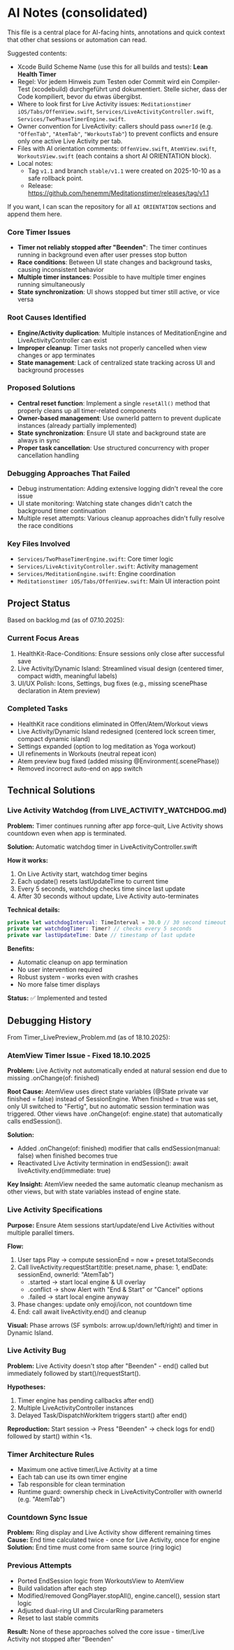 # AI Notes (consolidated)

This file is a central place for AI-facing hints, annotations and quick context that other chat sessions or automation can read.

Suggested contents:
- Xcode Build Scheme Name (use this for all builds and tests): **Lean Health Timer**
- Regel: Vor jedem Hinweis zum Testen oder Commit wird ein Compiler-Test (xcodebuild) durchgeführt und dokumentiert. Stelle sicher, dass der Code kompiliert, bevor du etwas übergibst.
- Where to look first for Live Activity issues: `Meditationstimer iOS/Tabs/OffenView.swift`, `Services/LiveActivityController.swift`, `Services/TwoPhaseTimerEngine.swift`.
- Owner convention for LiveActivity: callers should pass `ownerId` (e.g. `"OffenTab"`, `"AtemTab"`, `"WorkoutsTab"`) to prevent conflicts and ensure only one active Live Activity per tab.
- Files with AI orientation comments: `OffenView.swift`, `AtemView.swift`, `WorkoutsView.swift` (each contains a short AI ORIENTATION block).
- Local notes:
  - Tag `v1.1` and branch `stable/v1.1` were created on 2025-10-10 as a safe rollback point.
  - Release: https://github.com/henemm/Meditationstimer/releases/tag/v1.1

If you want, I can scan the repository for all `AI ORIENTATION` sections and append them here.



### Core Timer Issues
- **Timer not reliably stopped after "Beenden"**: The timer continues running in background even after user presses stop button
- **Race conditions**: Between UI state changes and background tasks, causing inconsistent behavior
- **Multiple timer instances**: Possible to have multiple timer engines running simultaneously
- **State synchronization**: UI shows stopped but timer still active, or vice versa

### Root Causes Identified
- **Engine/Activity duplication**: Multiple instances of MeditationEngine and LiveActivityController can exist
- **Improper cleanup**: Timer tasks not properly cancelled when view changes or app terminates
- **State management**: Lack of centralized state tracking across UI and background processes

### Proposed Solutions
- **Central reset function**: Implement a single `resetAll()` method that properly cleans up all timer-related components
- **Owner-based management**: Use ownerId pattern to prevent duplicate instances (already partially implemented)
- **State synchronization**: Ensure UI state and background state are always in sync
- **Proper task cancellation**: Use structured concurrency with proper cancellation handling

### Debugging Approaches That Failed
- Debug instrumentation: Adding extensive logging didn't reveal the core issue
- UI state monitoring: Watching state changes didn't catch the background timer continuation
- Multiple reset attempts: Various cleanup approaches didn't fully resolve the race conditions

### Key Files Involved
- `Services/TwoPhaseTimerEngine.swift`: Core timer logic
- `Services/LiveActivityController.swift`: Activity management
- `Services/MeditationEngine.swift`: Engine coordination
- `Meditationstimer iOS/Tabs/OffenView.swift`: Main UI interaction point

## Project Status

Based on backlog.md (as of 07.10.2025):

### Current Focus Areas
1. HealthKit-Race-Conditions: Ensure sessions only close after successful save
2. Live Activity/Dynamic Island: Streamlined visual design (centered timer, compact width, meaningful labels)
3. UI/UX Polish: Icons, Settings, bug fixes (e.g., missing scenePhase declaration in Atem preview)

### Completed Tasks
- HealthKit race conditions eliminated in Offen/Atem/Workout views
- Live Activity/Dynamic Island redesigned (centered lock screen timer, compact dynamic island)
- Settings expanded (option to log meditation as Yoga workout)
- UI refinements in Workouts (neutral repeat icon)
- Atem preview bug fixed (added missing @Environment(.scenePhase))
- Removed incorrect auto-end on app switch

## Technical Solutions

### Live Activity Watchdog (from LIVE_ACTIVITY_WATCHDOG.md)

**Problem:** Timer continues running after app force-quit, Live Activity shows countdown even when app is terminated.

**Solution:** Automatic watchdog timer in LiveActivityController.swift

**How it works:**
1. On Live Activity start, watchdog timer begins
2. Each update() resets lastUpdateTime to current time
3. Every 5 seconds, watchdog checks time since last update
4. After 30 seconds without update, Live Activity auto-terminates

**Technical details:**
```swift
private let watchdogInterval: TimeInterval = 30.0 // 30 second timeout
private var watchdogTimer: Timer? // checks every 5 seconds
private var lastUpdateTime: Date // timestamp of last update
```

**Benefits:**
- Automatic cleanup on app termination
- No user intervention required
- Robust system - works even with crashes
- No more false timer displays

**Status:** ✅ Implemented and tested

## Debugging History

From Timer_LivePreview_Problem.md (as of 18.10.2025):

### AtemView Timer Issue - Fixed 18.10.2025
**Problem:** Live Activity not automatically ended at natural session end due to missing .onChange(of: finished)

**Root Cause:** AtemView uses direct state variables (@State private var finished = false) instead of SessionEngine. When finished = true was set, only UI switched to "Fertig", but no automatic session termination was triggered. Other views have .onChange(of: engine.state) that automatically calls endSession().

**Solution:**
- Added .onChange(of: finished) modifier that calls endSession(manual: false) when finished becomes true
- Reactivated Live Activity termination in endSession(): await liveActivity.end(immediate: true)

**Key Insight:** AtemView needed the same automatic cleanup mechanism as other views, but with state variables instead of engine state.

### Live Activity Specifications
**Purpose:** Ensure Atem sessions start/update/end Live Activities without multiple parallel timers.

**Flow:**
1. User taps Play → compute sessionEnd = now + preset.totalSeconds
2. Call liveActivity.requestStart(title: preset.name, phase: 1, endDate: sessionEnd, ownerId: "AtemTab")
   - .started → start local engine & UI overlay
   - .conflict → show Alert with "End & Start" or "Cancel" options
   - .failed → start local engine anyway
3. Phase changes: update only emoji/icon, not countdown time
4. End: call await liveActivity.end() and cleanup

**Visual:** Phase arrows (SF symbols: arrow.up/down/left/right) and timer in Dynamic Island.

### Live Activity Bug
**Problem:** Live Activity doesn't stop after "Beenden" - end() called but immediately followed by start()/requestStart().

**Hypotheses:**
1. Timer engine has pending callbacks after end()
2. Multiple LiveActivityController instances
3. Delayed Task/DispatchWorkItem triggers start() after end()

**Reproduction:** Start session → Press "Beenden" → check logs for end() followed by start() within <1s.

### Timer Architecture Rules
- Maximum one active timer/Live Activity at a time
- Each tab can use its own timer engine
- Tab responsible for clean termination
- Runtime guard: ownership check in LiveActivityController with ownerId (e.g. "AtemTab")

### Countdown Sync Issue
**Problem:** Ring display and Live Activity show different remaining times
**Cause:** End time calculated twice - once for Live Activity, once for engine
**Solution:** End time must come from same source (ring logic)

### Previous Attempts
- Ported EndSession logic from WorkoutsView to AtemView
- Build validation after each step
- Modified/removed GongPlayer.stopAll(), engine.cancel(), session start logic
- Adjusted dual-ring UI and CircularRing parameters
- Reset to last stable commits

**Result:** None of these approaches solved the core issue - timer/Live Activity not stopped after "Beenden"
